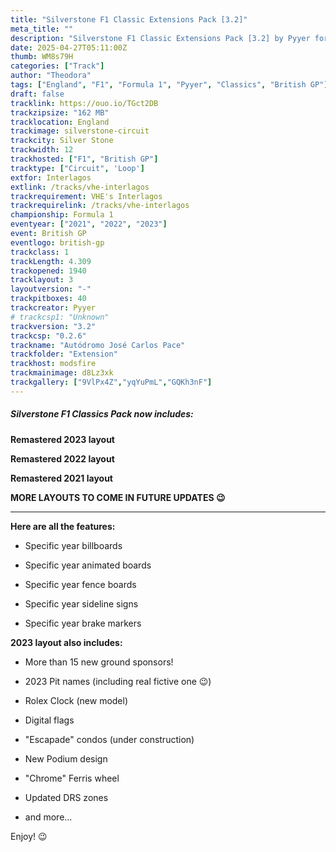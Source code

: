 ```yaml
---
title: "Silverstone F1 Classic Extensions Pack [3.2]"
meta_title: ""
description: "Silverstone F1 Classic Extensions Pack [3.2] by Pyyer for assetto corsa"
date: 2025-04-27T05:11:00Z
thumb: WM8s79H
categories: ["Track"]
author: "Theodora"
tags: ["England", "F1", "Formula 1", "Pyyer", "Classics", "British GP"]
draft: false
tracklink: https://ouo.io/TGct2DB
trackzipsize: "162 MB"
tracklocation: England
trackimage: silverstone-circuit
trackcity: Silver Stone
trackwidth: 12
trackhosted: ["F1", "British GP"]
tracktype: ["Circuit", 'Loop']
extfor: Interlagos
extlink: /tracks/vhe-interlagos
trackrequirement: VHE's Interlagos
trackrequirelink: /tracks/vhe-interlagos
championship: Formula 1
eventyear: ["2021", "2022", "2023"]
event: British GP
eventlogo: british-gp
trackclass: 1 
trackLength: 4.309
trackopened: 1940
tracklayout: 3
layoutversion: "-"
trackpitboxes: 40
trackcreator: Pyyer
# trackcsp1: "Unknown"
trackversion: "3.2"
trackcsp: "0.2.6"
trackname: "Autódromo José Carlos Pace"
trackfolder: "Extension"
trackhost: modsfire
trackmainimage: d8Lz3xk
trackgallery: ["9VlPx4Z","yqYuPmL","GQKh3nF"]
---
```


##### Silverstone F1 Classics Pack now includes:

**Remastered 2023 layout**

**Remastered 2022 layout**

**Remastered 2021 layout**

**MORE LAYOUTS TO COME IN FUTURE UPDATES 😉**

___________________________________________________
**Here are all the features:**

- Specific year billboards

- Specific year animated boards

- Specific year fence boards

- Specific year sideline signs

- Specific year brake markers


**2023 layout also includes:**

- More than 15 new ground sponsors!

- 2023 Pit names (including real fictive one 😉)

- Rolex Clock (new model)

- Digital flags

- "Escapade" condos (under construction)

- New Podium design

- "Chrome" Ferris wheel

- Updated DRS zones

- and more...


Enjoy! 😉

